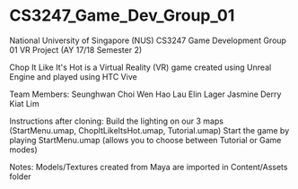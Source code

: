 # CS3247_Game_Dev_Group_01
National University of Singapore (NUS) CS3247 Game Development Group 01 VR Project (AY 17/18 Semester 2)

Chop It Like It's Hot is a Virtual Reality (VR) game created using Unreal Engine and played using HTC Vive

Team Members:
Seunghwan Choi
Wen Hao Lau
Elin Lager
Jasmine Derry
Kiat Lim

Instructions after cloning:
Build the lighting on our 3 maps (StartMenu.umap, ChopItLikeItsHot.umap, Tutorial.umap)
Start the game by playing StartMenu.umap (allows you to choose between Tutorial or Game modes)

Notes:
Models/Textures created from Maya are imported in Content/Assets folder
